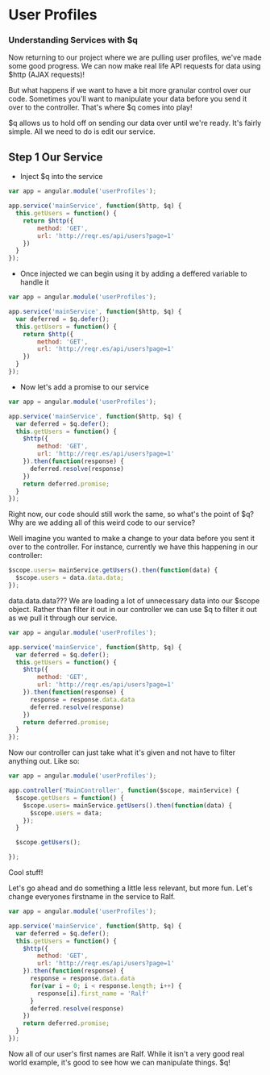 # User Profiles
### Understanding Services with $q
Now returning to our project where we are pulling user profiles, we've made some good progress. 
We can now make real life API requests for data using $http (AJAX requests)! 

But what happens if we want to have a bit more granular control over our code. 
Sometimes you'll want to manipulate your data before you send it over to the controller. 
That's where $q comes into play! 

$q allows us to hold off on sending our data over until we're ready. 
It's fairly simple. All we need to do is edit our service.

## Step 1 Our Service
- Inject $q into the service
``` javascript
var app = angular.module('userProfiles');

app.service('mainService', function($http, $q) {
  this.getUsers = function() {
    return $http({
        method: 'GET',
        url: 'http://reqr.es/api/users?page=1'
    })
  }
});
```

- Once injected we can begin using it by adding a deffered variable to handle it

``` javascript
var app = angular.module('userProfiles');

app.service('mainService', function($http, $q) {
  var deferred = $q.defer();
  this.getUsers = function() {
    return $http({
        method: 'GET',
        url: 'http://reqr.es/api/users?page=1'
    })
  }
});
```

- Now let's add a promise to our service

``` javascript
var app = angular.module('userProfiles');

app.service('mainService', function($http, $q) {
  var deferred = $q.defer();
  this.getUsers = function() {
    $http({
        method: 'GET',
        url: 'http://reqr.es/api/users?page=1'
    }).then(function(response) {
      deferred.resolve(response)
    })
    return deferred.promise;
  }
});
```

Right now, our code should still work the same, so what's the point of $q? 
Why are we adding all of this weird code to our service? 

Well imagine you wanted to make a change to your data before you sent it over to the controller. 
For instance, currently we have this happening in our controller:

``` javascript
$scope.users= mainService.getUsers().then(function(data) {
  $scope.users = data.data.data;
});
```

data.data.data??? We are loading a lot of unnecessary data into our $scope object. Rather than filter it out in our controller we can use $q to filter it out as we pull it through our service.

``` javascript
var app = angular.module('userProfiles');

app.service('mainService', function($http, $q) {
  var deferred = $q.defer();
  this.getUsers = function() {
    $http({
        method: 'GET',
        url: 'http://reqr.es/api/users?page=1'
    }).then(function(response) {
      response = response.data.data
      deferred.resolve(response)
    })
    return deferred.promise;
  }
});
```

Now our controller can just take what it's given and not have to filter anything out. Like so:

``` javascript
var app = angular.module('userProfiles');

app.controller('MainController', function($scope, mainService) {
  $scope.getUsers = function() {
    $scope.users= mainService.getUsers().then(function(data) {
      $scope.users = data;
    });
  }

  $scope.getUsers();

});
```

Cool stuff! 

Let's go ahead and do something a little less relevant, but more fun. 
Let's change everyones firstname in the service to Ralf.

``` javascript
var app = angular.module('userProfiles');

app.service('mainService', function($http, $q) {
  var deferred = $q.defer();
  this.getUsers = function() {
    $http({
        method: 'GET',
        url: 'http://reqr.es/api/users?page=1'
    }).then(function(response) {
      response = response.data.data
      for(var i = 0; i < response.length; i++) {
        response[i].first_name = 'Ralf'
      }
      deferred.resolve(response)
    })
    return deferred.promise;
  }
});
```

Now all of our user's first names are Ralf. 
While it isn't a very good real world example, it's good to see how we can manipulate things. $q! 


